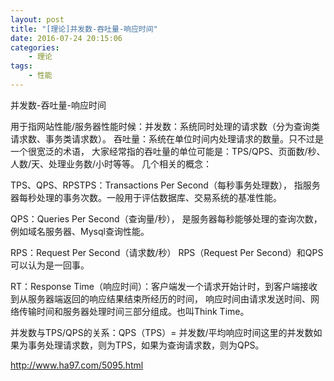 ```yaml
---
layout: post
title: "[理论]并发数-吞吐量-响应时间"
date: 2016-07-24 20:15:06 
categories: 
    - 理论
tags:
    - 性能
---
```


并发数-吞吐量-响应时间

<!--more-->

用于指网站性能/服务器性能时候：并发数：系统同时处理的请求数（分为查询类请求数、事务类请求数）。
吞吐量：系统在单位时间内处理请求的数量。只不过是一个很宽泛的术语，
大家经常指的吞吐量的单位可能是：TPS/QPS、页面数/秒、人数/天、处理业务数/小时等等。
几个相关的概念：

TPS、QPS、RPSTPS：Transactions Per Second（每秒事务处理数），
指服务器每秒处理的事务次数。一般用于评估数据库、交易系统的基准性能。

QPS：Queries Per Second（查询量/秒），
是服务器每秒能够处理的查询次数，例如域名服务器、Mysql查询性能。

RPS：Request Per Second（请求数/秒）
RPS（Request Per Second）和QPS可以认为是一回事。

RT：Response Time（响应时间）：客户端发一个请求开始计时，到客户端接收到从服务器端返回的响应结果结束所经历的时间，
响应时间由请求发送时间、网络传输时间和服务器处理时间三部分组成。也叫Think Time。

并发数与TPS/QPS的关系：QPS（TPS）= 并发数/平均响应时间这里的并发数如果为事务处理请求数，则为TPS，如果为查询请求数，则为QPS。

http://www.ha97.com/5095.html